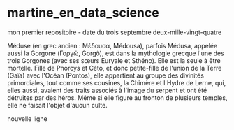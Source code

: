 # martine_en_data_science
mon premier repositoire - date du trois septembre deux-mille-vingt-quatre

Méduse (en grec ancien : Μέδουσα, Médousa), parfois Médusa, appelée aussi la Gorgone (Γοργώ, Gorgô), est dans la mythologie grecque l'une des trois Gorgones (avec ses sœurs Euryale et Sthéno). Elle est la seule à être mortelle. Fille de Phorcys et Céto, et donc petite-fille de l'union de la Terre (Gaïa) avec l'Océan (Pontos), elle appartient au groupe des divinités primordiales, tout comme ses cousines, la Chimère et l'Hydre de Lerne, qui, elles aussi, avaient des traits associés à l'image du serpent et ont été détruites par des héros. Même si elle figure au fronton de plusieurs temples, elle ne faisait l'objet d'aucun culte.

nouvelle ligne